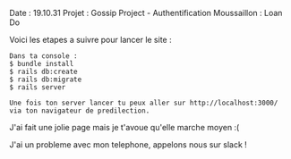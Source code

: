 Date : 19.10.31
Projet : Gossip Project - Authentification
Moussaillon : Loan Do

Voici les etapes a suivre pour lancer le site :

	Dans ta console :
	$ bundle install
	$ rails db:create	
	$ rails db:migrate
	$ rails server

	Une fois ton server lancer tu peux aller sur http://localhost:3000/ via ton navigateur de predilection.

J'ai fait une jolie page mais je t'avoue qu'elle marche moyen :(

J'ai un probleme avec mon telephone, appelons nous sur slack !
